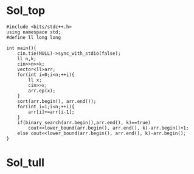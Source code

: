 # Sol_top

    #include <bits/stdc++.h>
    using namespace std;
    #define ll long long
    
    int main(){
        cin.tie(NULL)->sync_with_stdio(false);
        ll n,k;
        cin>>n>>k;
        vector<ll>arr;
        for(int i=0;i<n;++i){
            ll x;
            cin>>x;
            arr.ep(x);
        }
        sort(arr.begin(), arr.end());
        for(int i=1;i<n;++i){
            arr[i]+=arr[i-1];
        }
        if(binary_search(arr.begin(),arr.end(), k)==true)
            cout<<lower_bound(arr.begin(), arr.end(), k)-arr.begin()+1;
        else cout<<lower_bound(arr.begin(), arr.end(), k)-arr.begin();
    }

# Sol_tull
